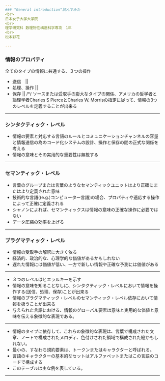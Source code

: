 ```yaml
---
### "General introduction"読んでみた
<br>
日本女子大学大学院
<br>
理学研究科 数理物性構造科学専攻　1年
<br>
松本彩花

---
```

### 情報のプロパティ

全てのタイプの情報に共通する、３つの操作

- 送信　||
- 処理、操作 ||
- 保存 ||
/*/
ソースまたは受取手の膨大なタイプの関係、アメリカの哲学者と論理学者Charles S PierceとCharles W. Morrisの指定に従って、情報の3つのレベルを定義することが出来る

---
### シンタクティック・レベル

- 情報の要素と対応する言語のルールとコミュニケーションチャンネルの容量と情報送信の為のコード化システムの設計、操作と保存の間の正式な関係を考える
- 情報の意味とその実用的な重要性は無視する

---
### セマンティック・レベル

- 言葉のグループまたは言葉のようなセマンティックユニットはより正確にまたはより定義された意味
- 技術的な言語((e.g.)コンピューター言語)の場合、プロパティや適応する操作によって正確に定義される
- シャノンによれば、セマンティックスは情報の意味の正確な操作に必要ではない
- データ圧縮の効率を上げる

---
### プラグマティック・レベル
 
- 情報の受取手の解釈に大きく依る
- 経済的、政治的な、心理学的な価値があるかもしれない
- 遅れた情報には価値が低い、一方で新しい情報や正確な予測には価値がある

---

- ３つのレベルはヒエラルキーを示す
- 情報の意味を知ることなしに、シンタクティック・レベルにおいて情報を操作する(送信、処理、保存)ことが出来る
- 情報のプラグマティック・レベルのセマンティック・レベル依存において情報を扱うことが出来る
- 与えられた言語における、情報のグローバル要素は意味と実用的な価値と意味を伝える象徴的な表現である。

---

- 情報のタイプに依存して、これらの象徴的な表現は、言葉で構成された文章、ノートで構成されたメロディ、色付けされた領域で構成された絵かもしれない。
- 最小の、すなわち規約要素は、トークンまたはキャラクターと呼ばれる。
- 言語のキャラクターの基本的なセットはアルファベットまたはこの言語のコードで構成する
- このテーブルは主な例を表している。

---

